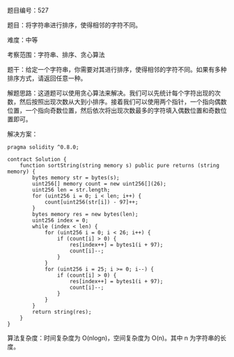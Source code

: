 题目编号：527

题目：将字符串进行排序，使得相邻的字符不同。

难度：中等

考察范围：字符串、排序、贪心算法

题干：给定一个字符串，你需要对其进行排序，使得相邻的字符不同。如果有多种排序方式，请返回任意一种。

解题思路：这道题可以使用贪心算法来解决。我们可以先统计每个字符出现的次数，然后按照出现次数从大到小排序。接着我们可以使用两个指针，一个指向偶数位置，一个指向奇数位置，然后依次将出现次数最多的字符填入偶数位置和奇数位置即可。

解决方案：

```solidity
pragma solidity ^0.8.0;

contract Solution {
    function sortString(string memory s) public pure returns (string memory) {
        bytes memory str = bytes(s);
        uint256[] memory count = new uint256[](26);
        uint256 len = str.length;
        for (uint256 i = 0; i < len; i++) {
            count[uint256(str[i]) - 97]++;
        }
        bytes memory res = new bytes(len);
        uint256 index = 0;
        while (index < len) {
            for (uint256 i = 0; i < 26; i++) {
                if (count[i] > 0) {
                    res[index++] = bytes1(i + 97);
                    count[i]--;
                }
            }
            for (uint256 i = 25; i >= 0; i--) {
                if (count[i] > 0) {
                    res[index++] = bytes1(i + 97);
                    count[i]--;
                }
            }
        }
        return string(res);
    }
}
```

算法复杂度：时间复杂度为 O(nlogn)，空间复杂度为 O(n)。其中 n 为字符串的长度。